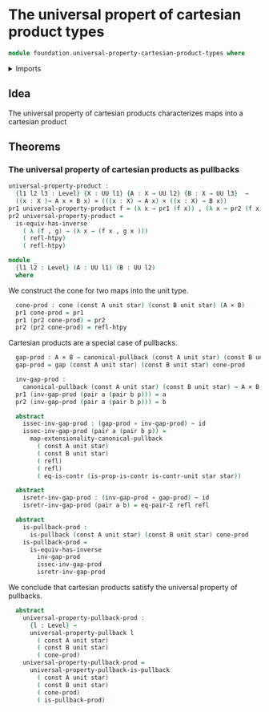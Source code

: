 # The universal propert of cartesian product types

```agda
module foundation.universal-property-cartesian-product-types where
```

<details><summary>Imports</summary>

```agda
open import foundation.unit-type

open import foundation-core.cartesian-product-types
open import foundation-core.cones-pullbacks
open import foundation-core.constant-maps
open import foundation-core.contractible-types
open import foundation-core.dependent-pair-types
open import foundation-core.equality-dependent-pair-types
open import foundation-core.equivalences
open import foundation-core.functions
open import foundation-core.homotopies
open import foundation-core.identity-types
open import foundation-core.pullbacks
open import foundation-core.universal-property-pullbacks
open import foundation-core.universe-levels
```

</details>

## Idea

The universal property of cartesian products characterizes maps into a cartesian
product

## Theorems

### The universal property of cartesian products as pullbacks

```agda
universal-property-product :
  {l1 l2 l3 : Level} {X : UU l1} {A : X → UU l2} {B : X → UU l3}  →
  ((x : X )→ A x × B x) ≃ (((x : X) → A x) × ((x : X) → B x))
pr1 universal-property-product f = (λ x → pr1 (f x)) , (λ x → pr2 (f x))
pr2 universal-property-product =
  is-equiv-has-inverse
    ( λ (f , g) → (λ x → (f x , g x )))
    ( refl-htpy)
    ( refl-htpy)

module _
  {l1 l2 : Level} (A : UU l1) (B : UU l2)
  where
```

We construct the cone for two maps into the unit type.

```agda
  cone-prod : cone (const A unit star) (const B unit star) (A × B)
  pr1 cone-prod = pr1
  pr1 (pr2 cone-prod) = pr2
  pr2 (pr2 cone-prod) = refl-htpy
```

Cartesian products are a special case of pullbacks.

```agda
  gap-prod : A × B → canonical-pullback (const A unit star) (const B unit star)
  gap-prod = gap (const A unit star) (const B unit star) cone-prod

  inv-gap-prod :
    canonical-pullback (const A unit star) (const B unit star) → A × B
  pr1 (inv-gap-prod (pair a (pair b p))) = a
  pr2 (inv-gap-prod (pair a (pair b p))) = b

  abstract
    issec-inv-gap-prod : (gap-prod ∘ inv-gap-prod) ~ id
    issec-inv-gap-prod (pair a (pair b p)) =
      map-extensionality-canonical-pullback
        ( const A unit star)
        ( const B unit star)
        ( refl)
        ( refl)
        ( eq-is-contr (is-prop-is-contr is-contr-unit star star))

  abstract
    isretr-inv-gap-prod : (inv-gap-prod ∘ gap-prod) ~ id
    isretr-inv-gap-prod (pair a b) = eq-pair-Σ refl refl

  abstract
    is-pullback-prod :
      is-pullback (const A unit star) (const B unit star) cone-prod
    is-pullback-prod =
      is-equiv-has-inverse
        inv-gap-prod
        issec-inv-gap-prod
        isretr-inv-gap-prod
```

We conclude that cartesian products satisfy the universal property of pullbacks.

```agda
  abstract
    universal-property-pullback-prod :
      {l : Level} →
      universal-property-pullback l
        ( const A unit star)
        ( const B unit star)
        ( cone-prod)
    universal-property-pullback-prod =
      universal-property-pullback-is-pullback
        ( const A unit star)
        ( const B unit star)
        ( cone-prod)
        ( is-pullback-prod)
```
